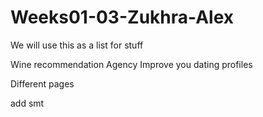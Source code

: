 # Weeks01-03-Zukhra-Alex

We will use this as a list for stuff

Wine recommendation Agency
Improve you dating profiles

Different pages


add smt


